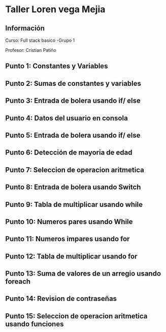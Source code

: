 <h1>Taller Loren vega Mejia</h1>

<h2>Información</h2>
<p>Curso:  Full stack basico -Grupo 1</p>
<p>Profesor: Cristian Patiño</p>

<h2>Punto 1: Constantes y Variables </h2>
<h2>Punto 2: Sumas de constantes y variables </h2>
<h2>Punto 3: Entrada de bolera usando if/ else </h2>
<h2>Punto 4: Datos del usuario en consola </h2>
<h2>Punto 5: Entrada de bolera usando if/ else </h2>
<h2>Punto 6: Detección de mayoria de edad </h2>
<h2>Punto 7: Seleccion de operacion aritmetica</h2>
<h2>Punto 8: Entrada de bolera usando Switch </h2>
<h2>Punto 9: Tabla de multiplicar usando while </h2>
<h2>Punto 10: Numeros pares usando While </h2>
<h2>Punto 11: Numeros impares usando for </h2>
<h2>Punto 12: Tabla de multiplicar usando for </h2>
<h2>Punto 13: Suma de valores de un arregio usando foreach </h2>
<h2>Punto 14: Revision de contraseñas</h2>
<h2>Punto 15: Seleccion de operacion aritmetica usando funciones </h2>
